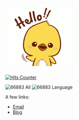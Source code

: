 [![Hello~](https://github.com/ihoey/ihoey/raw/master/hello.gif)](https://github.com/66883)
<br />

[![Hits Counter](https://hits.seeyoufarm.com/api/count/incr/badge.svg?url=https%3A%2F%2Fgithub.com%2F66883&count_bg=%2379C83D&title_bg=%23555555&icon=haveibeenpwned.svg&icon_color=%23E7E7E7&title=visitors&edge_flat=true)](https://hits.seeyoufarm.com)

![66883 All](https://github-readme-stats.vercel.app/api/?username=66883&layout=compact&theme=monokai&hide_border=true)
![66883 Language](https://github-readme-stats.vercel.app/api/top-langs/?username=66883&langs_count=8&layout=compact&theme=monokai&hide_border=true)
<br />

A few links:

- [Email](mailto:119649024+66883@users.noreply.github.com)
- [Blog](https://github.com/66883)
